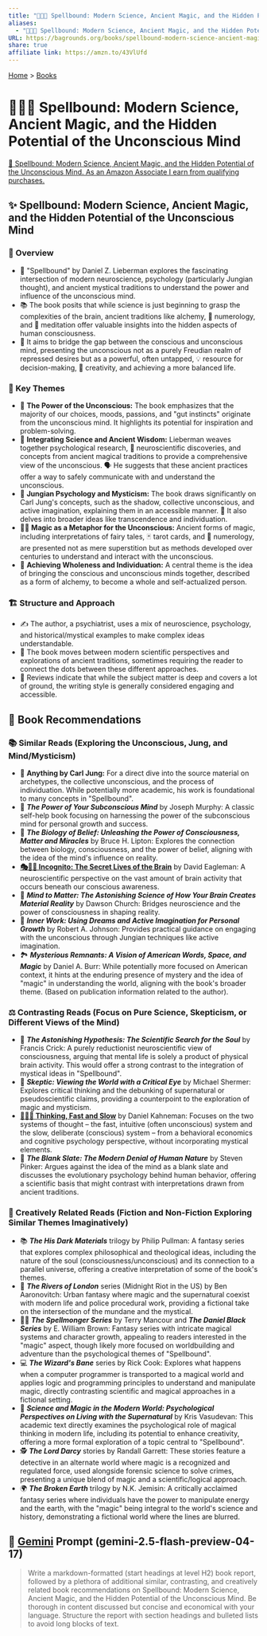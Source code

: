 ```yaml
---
title: "🧪✨🧠 Spellbound: Modern Science, Ancient Magic, and the Hidden Potential of the Unconscious Mind"
aliases:
  - "🧪✨🧠 Spellbound: Modern Science, Ancient Magic, and the Hidden Potential of the Unconscious Mind"
URL: https://bagrounds.org/books/spellbound-modern-science-ancient-magic-and-the-hidden-potential-of-the-unconscious-mind
share: true
affiliate link: https://amzn.to/43VlUfd
---
```

[Home](../index.md) > [Books](./index.md)  
# 🧪✨🧠 Spellbound: Modern Science, Ancient Magic, and the Hidden Potential of the Unconscious Mind  
[🛒 Spellbound: Modern Science, Ancient Magic, and the Hidden Potential of the Unconscious Mind. As an Amazon Associate I earn from qualifying purchases.](https://amzn.to/43VlUfd)  
  
## ✨ Spellbound: Modern Science, Ancient Magic, and the Hidden Potential of the Unconscious Mind  
  
### 📜 Overview  
  
* 🧠 "Spellbound" by Daniel Z. Lieberman explores the fascinating intersection of modern neuroscience, psychology (particularly Jungian thought), and ancient mystical traditions to understand the power and influence of the unconscious mind.  
* 📚 The book posits that while science is just beginning to grasp the complexities of the brain, ancient traditions like alchemy, 🔢 numerology, and 🧘 meditation offer valuable insights into the hidden aspects of human consciousness.  
* 🌉 It aims to bridge the gap between the conscious and unconscious mind, presenting the unconscious not as a purely Freudian realm of repressed desires but as a powerful, often untapped, 💡 resource for decision-making, 🎨 creativity, and achieving a more balanced life.  
  
### 🔑 Key Themes  
  
* 💪 **The Power of the Unconscious:** The book emphasizes that the majority of our choices, moods, passions, and "gut instincts" originate from the unconscious mind. It highlights its potential for inspiration and problem-solving.  
* 🤝 **Integrating Science and Ancient Wisdom:** Lieberman weaves together psychological research, 🧠 neuroscientific discoveries, and concepts from ancient magical traditions to provide a comprehensive view of the unconscious. 🗣️ He suggests that these ancient practices offer a way to safely communicate with and understand the unconscious.  
* 👤 **Jungian Psychology and Mysticism:** The book draws significantly on Carl Jung's concepts, such as the shadow, collective unconscious, and active imagination, explaining them in an accessible manner. 💫 It also delves into broader ideas like transcendence and individuation.  
* 🧙‍♂️ **Magic as a Metaphor for the Unconscious:** Ancient forms of magic, including interpretations of fairy tales, 🃏 tarot cards, and 🔢 numerology, are presented not as mere superstition but as methods developed over centuries to understand and interact with the unconscious.  
* 💯 **Achieving Wholeness and Individuation:** A central theme is the idea of bringing the conscious and unconscious minds together, described as a form of alchemy, to become a whole and self-actualized person.  
  
### 🏗️ Structure and Approach  
  
* ✍️ The author, a psychiatrist, uses a mix of neuroscience, psychology, and historical/mystical examples to make complex ideas understandable.  
* 🔄 The book moves between modern scientific perspectives and explorations of ancient traditions, sometimes requiring the reader to connect the dots between these different approaches.  
* 📰 Reviews indicate that while the subject matter is deep and covers a lot of ground, the writing style is generally considered engaging and accessible.  
  
## 📖 Book Recommendations  
  
### 📚 Similar Reads (Exploring the Unconscious, Jung, and Mind/Mysticism)  
  
* 👤 **Anything by Carl Jung:** For a direct dive into the source material on archetypes, the collective unconscious, and the process of individuation. While potentially more academic, his work is foundational to many concepts in "Spellbound".  
* 🧠 ***The Power of Your Subconscious Mind*** by Joseph Murphy: A classic self-help book focusing on harnessing the power of the subconscious mind for personal growth and success.  
* 🧬 ***The Biology of Belief: Unleashing the Power of Consciousness, Matter and Miracles*** by Bruce H. Lipton: Explores the connection between biology, consciousness, and the power of belief, aligning with the idea of the mind's influence on reality.  
* **[🎭🤫🧠 Incognito: The Secret Lives of the Brain](./incognito.md)** by David Eagleman: A neuroscientific perspective on the vast amount of brain activity that occurs beneath our conscious awareness.  
* 🧠 ***Mind to Matter: The Astonishing Science of How Your Brain Creates Material Reality*** by Dawson Church: Bridges neuroscience and the power of consciousness in shaping reality.  
* 🧘 ***Inner Work: Using Dreams and Active Imagination for Personal Growth*** by Robert A. Johnson: Provides practical guidance on engaging with the unconscious through Jungian techniques like active imagination.  
* 🏞️ ***Mysterious Remnants: A Vision of American Words, Space, and Magic*** by Daniel A. Burr: While potentially more focused on American context, it hints at the enduring presence of mystery and the idea of "magic" in understanding the world, aligning with the book's broader theme. (Based on publication information related to the author).  
  
### ⚖️ Contrasting Reads (Focus on Pure Science, Skepticism, or Different Views of the Mind)  
  
* 🔬 ***The Astonishing Hypothesis: The Scientific Search for the Soul*** by Francis Crick: A purely reductionist neuroscientific view of consciousness, arguing that mental life is solely a product of physical brain activity. This would offer a strong contrast to the integration of mystical ideas in "Spellbound".  
* 🧐 ***Skeptic: Viewing the World with a Critical Eye*** by Michael Shermer: Explores critical thinking and the debunking of supernatural or pseudoscientific claims, providing a counterpoint to the exploration of magic and mysticism.  
* **[🤔🐇🐢 Thinking, Fast and Slow](./thinking-fast-and-slow.md)** by Daniel Kahneman: Focuses on the two systems of thought – the fast, intuitive (often unconscious) system and the slow, deliberate (conscious) system – from a behavioral economics and cognitive psychology perspective, without incorporating mystical elements.  
* 👶 ***The Blank Slate: The Modern Denial of Human Nature*** by Steven Pinker: Argues against the idea of the mind as a blank slate and discusses the evolutionary psychology behind human behavior, offering a scientific basis that might contrast with interpretations drawn from ancient traditions.  
  
### 🎨 Creatively Related Reads (Fiction and Non-Fiction Exploring Similar Themes Imaginatively)  
  
* 📚 ***The His Dark Materials*** trilogy by Philip Pullman: A fantasy series that explores complex philosophical and theological ideas, including the nature of the soul (consciousness/unconscious) and its connection to a parallel universe, offering a creative interpretation of some of the book's themes.  
* 🌃 ***The Rivers of London*** series (Midnight Riot in the US) by Ben Aaronovitch: Urban fantasy where magic and the supernatural coexist with modern life and police procedural work, providing a fictional take on the intersection of the mundane and the mystical.  
* 🧙‍♂️ ***The Spellmonger Series*** by Terry Mancour and ***The Daniel Black Series*** by E. William Brown: Fantasy series with intricate magical systems and character growth, appealing to readers interested in the "magic" aspect, though likely more focused on worldbuilding and adventure than the psychological themes of "Spellbound".  
* 💻 ***The Wizard's Bane*** series by Rick Cook: Explores what happens when a computer programmer is transported to a magical world and applies logic and programming principles to understand and manipulate magic, directly contrasting scientific and magical approaches in a fictional setting.  
* 🔮 ***Science and Magic in the Modern World: Psychological Perspectives on Living with the Supernatural*** by Kris Vasudevan: This academic text directly examines the psychological role of magical thinking in modern life, including its potential to enhance creativity, offering a more formal exploration of a topic central to "Spellbound".  
* 🕵️ ***The Lord Darcy*** stories by Randall Garrett: These stories feature a detective in an alternate world where magic is a recognized and regulated force, used alongside forensic science to solve crimes, presenting a unique blend of magic and a scientific/logical approach.  
* 🌍 ***The Broken Earth*** trilogy by N.K. Jemisin: A critically acclaimed fantasy series where individuals have the power to manipulate energy and the earth, with the "magic" being integral to the world's science and history, demonstrating a fictional world where the lines are blurred.  
  
## 💬 [Gemini](../software/gemini.md) Prompt (gemini-2.5-flash-preview-04-17)  
> Write a markdown-formatted (start headings at level H2) book report, followed by a plethora of additional similar, contrasting, and creatively related book recommendations on Spellbound: Modern Science, Ancient Magic, and the Hidden Potential of the Unconscious Mind. Be thorough in content discussed but concise and economical with your language. Structure the report with section headings and bulleted lists to avoid long blocks of text.